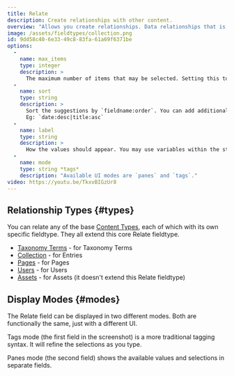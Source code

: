 ```yaml
---
title: Relate
description: Create relationships with other content.
overview: "Allows you create relationships. Data relationships that is, this doesn't help your online dating game much, if at all."
image: /assets/fieldtypes/collection.png
id: 9dd58c40-6e33-49c8-83fa-61a69f6371be
options:
  -
    name: max_items
    type: integer
    description: >
      The maximum number of items that may be selected. Setting this to `1` will change the UI to a dropdown.
  -
    name: sort
    type: string
    description: >
      Sort the suggestions by `fieldname:order`. You can add additional rules separated by pipes.
      Eg: `date:desc|title:asc`
  -
    name: label
    type: string
    description: >
      How the values should appear. You may use variables within the string, eg. `"{{ title }} ({{ date format="Y" }})"`
  -
    name: mode
    type: string *tags*
    description: "Available UI modes are `panes` and `tags`."
video: https://youtu.be/TkxvBIGzUr8
---
```

## Relationship Types {#types}

You can relate any of the base [Content Types](/content-types), each of which with its own specific fieldtype. They all extend this core Relate fieldtype.

- [Taxonomy Terms](/fieldtypes/terms) - for Taxonomy Terms
- [Collection](/fieldtypes/collection) - for Entries
- [Pages](/fieldtypes/pages) - for Pages
- [Users](/fieldtypes/users) - for Users
- [Assets](/fieldtypes/assets) - for Assets (it doesn't extend this Relate fieldtype)

## Display Modes {#modes}

The Relate field can be displayed in two different modes. Both are functionally the same, just with a different UI.

Tags mode (the first field in the screenshot) is a more traditional tagging syntax. It will refine the selections as you type.

Panes mode (the second field) shows the available values and selections in separate fields.
